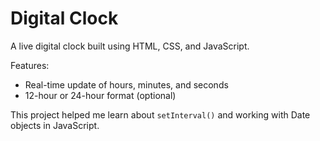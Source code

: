 # Digital Clock  
A live digital clock built using HTML, CSS, and JavaScript.  

Features:  
- Real-time update of hours, minutes, and seconds  
- 12-hour or 24-hour format (optional)  

This project helped me learn about `setInterval()` and working with Date objects in JavaScript.
